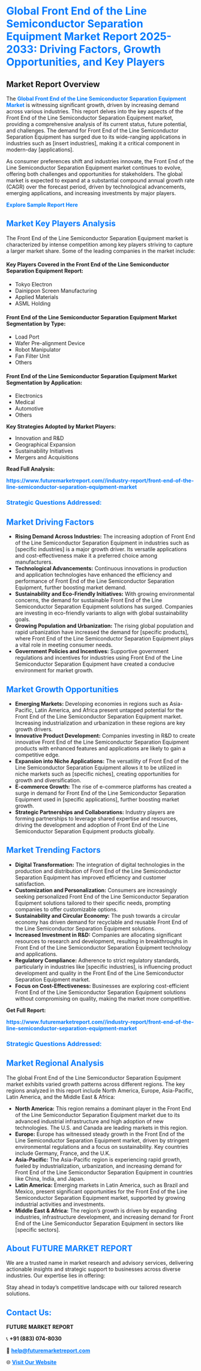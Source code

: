 <h1 style="color: #007BFF;">Global Front End of the Line Semiconductor Separation Equipment Market Report 2025-2033: Driving Factors, Growth Opportunities, and Key Players</h1>

<section id="overview">
<h2>Market Report Overview</h2>
<p>The <a href="https://www.futuremarketreport.com//industry-report/front-end-of-the-line-semiconductor-separation-equipment-market" style="color: #007BFF; text-decoration: none;"><strong>Global Front End of the Line Semiconductor Separation Equipment Market</strong></a> is witnessing significant growth, driven by increasing demand across various industries. This report delves into the key aspects of the Front End of the Line Semiconductor Separation Equipment market, providing a comprehensive analysis of its current status, future potential, and challenges. The demand for Front End of the Line Semiconductor Separation Equipment has surged due to its wide-ranging applications in industries such as [insert industries], making it a critical component in modern-day [applications].</p>
<p>As consumer preferences shift and industries innovate, the Front End of the Line Semiconductor Separation Equipment market continues to evolve, offering both challenges and opportunities for stakeholders. The global market is expected to expand at a substantial compound annual growth rate (CAGR) over the forecast period, driven by technological advancements, emerging applications, and increasing investments by major players.</p>
</section>

<section id="overview">
<p><a href="https://www.futuremarketreport.com//request-sample/reportId=54522" style="color: #007BFF; text-decoration: none;"><strong>Explore Sample Report Here</strong></a></p>
</section>

<section id="key-players">
<h2 style="color: #007BFF;">Market Key Players Analysis</h2>
<p>The Front End of the Line Semiconductor Separation Equipment market is characterized by intense competition among key players striving to capture a larger market share. Some of the leading companies in the market include:</p>
<h4>Key Players Covered in the Front End of the Line Semiconductor Separation Equipment Report:</h4>
<ul><li>Tokyo Electron</li><li>Dainippon Screen Manufacturing</li><li>Applied Materials</li><li>ASML Holding</li></ul>
<h4>Front End of the Line Semiconductor Separation Equipment Market Segmentation by Type:</h4>
<ul><li>Load Port</li><li>Wafer Pre-alignment Device</li><li>Robot Manipulator</li><li>Fan Filter Unit</li><li>Others</li></ul>

<h4>Front End of the Line Semiconductor Separation Equipment Market Segmentation by Application:</h4>
<ul><li>Electronics</li><li>Medical</li><li>Automotive</li><li>Others</li></ul>
<p><strong>Key Strategies Adopted by Market Players:</strong></p>
<ul>
<li>Innovation and R&D</li>
<li>Geographical Expansion</li>
<li>Sustainability Initiatives</li>
<li>Mergers and Acquisitions</li>
</ul>
</section>

<section>
<p><strong>Read Full Analysis: </strong></p><a href="https://www.futuremarketreport.com//industry-report/front-end-of-the-line-semiconductor-separation-equipment-market" style="color: #007BFF; text-decoration: none;"><strong>https://www.futuremarketreport.com//industry-report/front-end-of-the-line-semiconductor-separation-equipment-market</strong></a>
<h3 style="color: #007BFF;">Strategic Questions Addressed:</h3>
</section>

<section id="driving-factors">
<h2 style="color: #007BFF;">Market Driving Factors</h2>
<ul>
<li><strong>Rising Demand Across Industries:</strong> The increasing adoption of Front End of the Line Semiconductor Separation Equipment in industries such as [specific industries] is a major growth driver. Its versatile applications and cost-effectiveness make it a preferred choice among manufacturers.</li>
<li><strong>Technological Advancements:</strong> Continuous innovations in production and application technologies have enhanced the efficiency and performance of Front End of the Line Semiconductor Separation Equipment, further boosting market demand.</li>
<li><strong>Sustainability and Eco-Friendly Initiatives:</strong> With growing environmental concerns, the demand for sustainable Front End of the Line Semiconductor Separation Equipment solutions has surged. Companies are investing in eco-friendly variants to align with global sustainability goals.</li>
<li><strong>Growing Population and Urbanization:</strong> The rising global population and rapid urbanization have increased the demand for [specific products], where Front End of the Line Semiconductor Separation Equipment plays a vital role in meeting consumer needs.</li>
<li><strong>Government Policies and Incentives:</strong> Supportive government regulations and incentives for industries using Front End of the Line Semiconductor Separation Equipment have created a conducive environment for market growth.</li>
</ul>
</section>

<section id="growth-opportunities">
<h2 style="color: #007BFF;">Market Growth Opportunities</h2>
<ul>
<li><strong>Emerging Markets:</strong> Developing economies in regions such as Asia-Pacific, Latin America, and Africa present untapped potential for the Front End of the Line Semiconductor Separation Equipment market. Increasing industrialization and urbanization in these regions are key growth drivers.</li>
<li><strong>Innovative Product Development:</strong> Companies investing in R&D to create innovative Front End of the Line Semiconductor Separation Equipment products with enhanced features and applications are likely to gain a competitive edge.</li>
<li><strong>Expansion into Niche Applications:</strong> The versatility of Front End of the Line Semiconductor Separation Equipment allows it to be utilized in niche markets such as [specific niches], creating opportunities for growth and diversification.</li>
<li><strong>E-commerce Growth:</strong> The rise of e-commerce platforms has created a surge in demand for Front End of the Line Semiconductor Separation Equipment used in [specific applications], further boosting market growth.</li>
<li><strong>Strategic Partnerships and Collaborations:</strong> Industry players are forming partnerships to leverage shared expertise and resources, driving the development and adoption of Front End of the Line Semiconductor Separation Equipment products globally.</li>
</ul>
</section>

<section id="trending-factors">
<h2 style="color: #007BFF;">Market Trending Factors</h2>
<ul>
<li><strong>Digital Transformation:</strong> The integration of digital technologies in the production and distribution of Front End of the Line Semiconductor Separation Equipment has improved efficiency and customer satisfaction.</li>
<li><strong>Customization and Personalization:</strong> Consumers are increasingly seeking personalized Front End of the Line Semiconductor Separation Equipment solutions tailored to their specific needs, prompting companies to offer customizable options.</li>
<li><strong>Sustainability and Circular Economy:</strong> The push towards a circular economy has driven demand for recyclable and reusable Front End of the Line Semiconductor Separation Equipment solutions.</li>
<li><strong>Increased Investment in R&D:</strong> Companies are allocating significant resources to research and development, resulting in breakthroughs in Front End of the Line Semiconductor Separation Equipment technology and applications.</li>
<li><strong>Regulatory Compliance:</strong> Adherence to strict regulatory standards, particularly in industries like [specific industries], is influencing product development and quality in the Front End of the Line Semiconductor Separation Equipment market.</li>
<li><strong>Focus on Cost-Effectiveness:</strong> Businesses are exploring cost-efficient Front End of the Line Semiconductor Separation Equipment solutions without compromising on quality, making the market more competitive.</li>
</ul>
</section>

<section>
<p><strong>Get Full Report: </strong></p><a href="https://www.futuremarketreport.com//industry-report/front-end-of-the-line-semiconductor-separation-equipment-market" style="color: #007BFF; text-decoration: none;"><strong>https://www.futuremarketreport.com//industry-report/front-end-of-the-line-semiconductor-separation-equipment-market</strong></a>
<h3 style="color: #007BFF;">Strategic Questions Addressed:</h3>
</section>


<section id="regional-analysis">
<h2 style="color: #007BFF;">Market Regional Analysis</h2>
<p>The global Front End of the Line Semiconductor Separation Equipment market exhibits varied growth patterns across different regions. The key regions analyzed in this report include North America, Europe, Asia-Pacific, Latin America, and the Middle East & Africa:</p>
<ul>
<li><strong>North America:</strong> This region remains a dominant player in the Front End of the Line Semiconductor Separation Equipment market due to its advanced industrial infrastructure and high adoption of new technologies. The U.S. and Canada are leading markets in this region.</li>
<li><strong>Europe:</strong> Europe has witnessed steady growth in the Front End of the Line Semiconductor Separation Equipment market, driven by stringent environmental regulations and a focus on sustainability. Key countries include Germany, France, and the U.K.</li>
<li><strong>Asia-Pacific:</strong> The Asia-Pacific region is experiencing rapid growth, fueled by industrialization, urbanization, and increasing demand for Front End of the Line Semiconductor Separation Equipment in countries like China, India, and Japan.</li>
<li><strong>Latin America:</strong> Emerging markets in Latin America, such as Brazil and Mexico, present significant opportunities for the Front End of the Line Semiconductor Separation Equipment market, supported by growing industrial activities and investments.</li>
<li><strong>Middle East & Africa:</strong> The region’s growth is driven by expanding industries, infrastructure development, and increasing demand for Front End of the Line Semiconductor Separation Equipment in sectors like [specific sectors].</li>
</ul>
</section>

<footer>
<h2 style="color: #007BFF;">About FUTURE MARKET REPORT</h2>
<p>We are a trusted name in market research and advisory services, delivering actionable insights and strategic support to businesses across diverse industries. Our expertise lies in offering:</p>

<p>Stay ahead in today’s competitive landscape with our tailored research solutions.</p>

<h2 style="color: #007BFF;">Contact Us:</h2>
<p><strong>FUTURE MARKET REPORT</strong></p>
<p>📞 <strong>+91 (883) 074-8030</strong></p>
<p>📧 <strong><a href="mailto:help@futuremarketreport.com" style="color: #007BFF;">help@futuremarketreport.com</a></strong></p>
<p>🌐 <strong><a href="https://www.futuremarketreport.com/" style="color: #007BFF;">Visit Our Website</a></strong></p>
</footer>